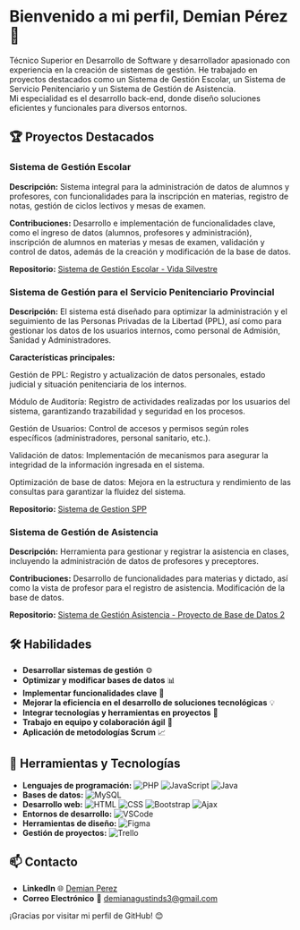 # Bienvenido a mi perfil, Demian Pérez 👋  
Técnico Superior en Desarrollo de Software y desarrollador apasionado con experiencia en la creación de sistemas de gestión. He trabajado en proyectos destacados como un Sistema de Gestión Escolar, un Sistema de Servicio Penitenciario y un Sistema de Gestión de Asistencia.  
Mi especialidad es el desarrollo back-end, donde diseño soluciones eficientes y funcionales para diversos entornos.

## 🏆 Proyectos Destacados
### Sistema de Gestión Escolar

**Descripción:** Sistema integral para la administración de datos de alumnos y profesores, con funcionalidades para la inscripción en materias, registro de notas, gestión de ciclos lectivos y mesas de examen.

**Contribuciones:** Desarrollo e implementación de funcionalidades clave, como el ingreso de datos (alumnos, profesores y administración), inscripción de alumnos en materias y mesas de examen, validación y control de datos, además de la creación y modificación de la base de datos.

**Repositorio:** [Sistema de Gestión Escolar - Vida Silvestre](https://github.com/Demianzp/vidasilvestre)

### Sistema de Gestión para el Servicio Penitenciario Provincial

**Descripción:** El sistema está diseñado para optimizar la administración y el seguimiento de las Personas Privadas de la Libertad (PPL), así como para gestionar los datos de los usuarios internos, como personal de Admisión, Sanidad y Administradores.

**Características principales:**

Gestión de PPL: Registro y actualización de datos personales, estado judicial y situación penitenciaria de los internos.

Módulo de Auditoría: Registro de actividades realizadas por los usuarios del sistema, garantizando trazabilidad y seguridad en los procesos.

Gestión de Usuarios: Control de accesos y permisos según roles específicos (administradores, personal sanitario, etc.).

Validación de datos: Implementación de mecanismos para asegurar la integridad de la información ingresada en el sistema.

Optimización de base de datos: Mejora en la estructura y rendimiento de las consultas para garantizar la fluidez del sistema.

**Repositorio:** [Sistema de Gestion SPP](https://github.com/sedrna26/SPP)

### Sistema de Gestión de Asistencia
**Descripción:** Herramienta para gestionar y registrar la asistencia en clases, incluyendo la administración de datos de profesores y preceptores.  

**Contribuciones:** Desarrollo de funcionalidades para materias y dictado, así como la vista de profesor para el registro de asistencia. Modificación de la base de datos.

**Repositorio:** [Sistema de Gestión Asistencia - Proyecto de Base de Datos 2](https://github.com/Demianzp/Proyect-ISFT)

## 🛠️ Habilidades

- **Desarrollar sistemas de gestión** ⚙️  
- **Optimizar y modificar bases de datos** 📊  
- **Implementar funcionalidades clave** 🔧  
- **Mejorar la eficiencia en el desarrollo de soluciones tecnológicas** 💡  
- **Integrar tecnologías y herramientas en proyectos** 🔗  
- **Trabajo en equipo y colaboración ágil** 🤝  
- **Aplicación de metodologías Scrum** 📈  

## 🚀 Herramientas y Tecnologías

- **Lenguajes de programación:** ![PHP](https://img.shields.io/badge/-PHP-777BB4?logo=php&logoColor=white) ![JavaScript](https://img.shields.io/badge/-JavaScript-F7DF1E?logo=javascript&logoColor=black) ![Java](https://img.shields.io/badge/-Java-007396?logo=java&logoColor=white)
- **Bases de datos:** ![MySQL](https://img.shields.io/badge/-MySQL-4479A1?logo=mysql&logoColor=white)
- **Desarrollo web:** ![HTML](https://img.shields.io/badge/-HTML5-E34F26?logo=html5&logoColor=white) ![CSS](https://img.shields.io/badge/-CSS3-1572B6?logo=css3&logoColor=white) ![Bootstrap](https://img.shields.io/badge/-Bootstrap-563D7C?logo=bootstrap&logoColor=white) ![Ajax](https://img.shields.io/badge/-Ajax-00A4FF?logo=ajax&logoColor=white)
- **Entornos de desarrollo:** ![VSCode](https://img.shields.io/badge/-VSCode-007ACC?logo=visual-studio-code&logoColor=white)
- **Herramientas de diseño:** ![Figma](https://img.shields.io/badge/-Figma-F24E1E?logo=figma&logoColor=white)
- **Gestión de proyectos:** ![Trello](https://img.shields.io/badge/-Trello-0052CC?logo=trello&logoColor=white)

  
## 📫 Contacto  

- **LinkedIn** 🌐 [Demian Perez](https://www.linkedin.com/in/demianprz)  
- **Correo Electrónico** 📧 [demianagustinds3@gmail.com](mailto:demianagustinds3@gmail.com)

¡Gracias por visitar mi perfil de GitHub! 😊
